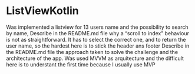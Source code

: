 # ListViewKotlin
Was implemented a listview for 13 users name and the possibility to search by name, 
Describe in the README.md file why a “scroll to index” behaviour is not as straightforward.
    It has to select the correct one, and to return the user name, so the hardest here is to stick the header ans footer
Describe in the README.md file the approach taken to solve the challenge and the architecture of the app.
Was used MVVM as arquitecture  and the difficult here is to understant the first time because I usually use MVP
